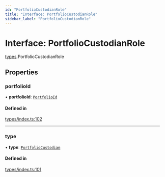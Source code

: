 ```yaml
---
id: "PortfolioCustodianRole"
title: "Interface: PortfolioCustodianRole"
sidebar_label: "PortfolioCustodianRole"
---
```


# Interface: PortfolioCustodianRole

[types](../../../modules/Types/Types.md).PortfolioCustodianRole

## Properties

### portfolioId

• **portfolioId**: [`PortfolioId`](../PortfolioId/PortfolioId.md)

#### Defined in

[types/index.ts:102](https://github.com/PolymeshAssociation/polymesh-sdk/blob/15be87e8/src/types/index.ts#L102)

___

### type

• **type**: [`PortfolioCustodian`](../../../enums/Types/RoleType/RoleType.md#portfoliocustodian)

#### Defined in

[types/index.ts:101](https://github.com/PolymeshAssociation/polymesh-sdk/blob/15be87e8/src/types/index.ts#L101)
